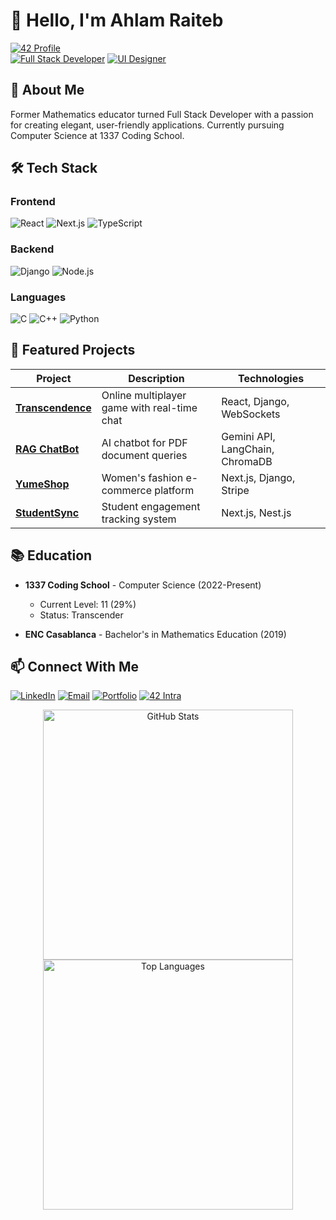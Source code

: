 # 👋 Hello, I'm Ahlam Raiteb 

[![42 Profile](https://badge.mediaplus.ma/darkblue/araiteb)](https://profile.intra.42.fr/users/araiteb)<br/>
[![Full Stack Developer](https://img.shields.io/badge/-Full_Stack_Developer-6e5494?style=flat&logo=github&logoColor=white)]()
[![UI Designer](https://img.shields.io/badge/-UI_Designer-ff69b4?style=flat&logo=figma&logoColor=white)]()

## 🚀 About Me

Former Mathematics educator turned Full Stack Developer with a passion for creating elegant, user-friendly applications. Currently pursuing Computer Science at 1337 Coding School.
## 🛠 Tech Stack

### Frontend
![React](https://img.shields.io/badge/-React-61DAFB?logo=react&logoColor=black)
![Next.js](https://img.shields.io/badge/-Next.js-000000?logo=next.js&logoColor=white)
![TypeScript](https://img.shields.io/badge/-TypeScript-3178C6?logo=typescript&logoColor=white)

### Backend
![Django](https://img.shields.io/badge/-Django-092E20?logo=django&logoColor=white)
![Node.js](https://img.shields.io/badge/-Node.js-339933?logo=node.js&logoColor=white)

### Languages
![C](https://img.shields.io/badge/-C-A8B9CC?logo=c&logoColor=black)
![C++](https://img.shields.io/badge/-C++-00599C?logo=c%2B%2B&logoColor=white)
![Python](https://img.shields.io/badge/-Python-3776AB?logo=python&logoColor=white)
## 🌟 Featured Projects

| Project | Description | Technologies |
|---------|-------------|--------------|
| **[Transcendence](https://github.com/araiteb1/transcendence)** | Online multiplayer game with real-time chat | React, Django, WebSockets |
| **[RAG ChatBot](https://github.com/araiteb1/RagChatBot)** | AI chatbot for PDF document queries | Gemini API, LangChain, ChromaDB |
| **[YumeShop](https://github.com/araiteb1/evestyle)** | Women's fashion e-commerce platform | Next.js, Django, Stripe |
| **[StudentSync](https://github.com/araiteb1/studentsync)** | Student engagement tracking system | Next.js, Nest.js |
## 📚 Education

- **1337 Coding School** - Computer Science (2022-Present)  
  - Current Level: 11 (29%)
  - Status: Transcender
  
- **ENC Casablanca** - Bachelor's in Mathematics Education (2019)

## 📫 Connect With Me

[![LinkedIn](https://img.shields.io/badge/LinkedIn-0A66C2?style=for-the-badge&logo=linkedin&logoColor=white)](https://linkedin.com/in/ahlam-raiteb)
[![Email](https://img.shields.io/badge/Email-D14836?style=for-the-badge&logo=gmail&logoColor=white)](mailto:raiteb.ahlam@gmail.com)
[![Portfolio](https://img.shields.io/badge/Portfolio-FF7139?style=for-the-badge&logo=firefox&logoColor=white)](https://ahlamraiteb.me)
[![42 Intra](https://img.shields.io/badge/42_Intra-000000?style=for-the-badge&logo=42&logoColor=white)](https://profile.intra.42.fr/users/araiteb)

<p align="center">
  <a href="https://github.com/araiteb1">
    <img src="https://github-readme-stats.vercel.app/api?username=ahlam-raiteb&show_icons=true&theme=radical&hide_border=true" alt="GitHub Stats" width="400"/>
  </a>
  <a href="https://github.com/araiteb1">
    <img src="https://github-readme-stats.vercel.app/api/top-langs/?username=ahlam-raiteb&layout=compact&theme=radical&hide_border=true" alt="Top Languages" width="400"/>
  </a>
</p>
